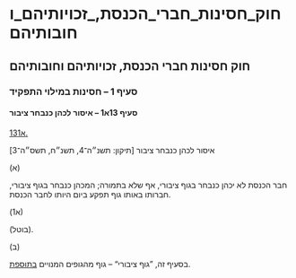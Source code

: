 # חוק_חסינות_חברי_הכנסת,_זכויותיהם_וחובותיהם

## חוק חסינות חברי הכנסת, זכויותיהם וחובותיהם

### סעיף 1 – חסינות במילוי התפקיד

#### סעיף 13א1 – איסור לכהן כנבחר ציבור

[13א1.](https://he.wikisource.org/wiki/חוק_חסינות_חברי_הכנסת,_זכויותיהם_וחובותיהם#s_yp_13_1)

איסור לכהן כנבחר ציבור [תיקון: תשנ״ה־4, תשנ״ח, תשס״ה־3]

(א)

חבר הכנסת לא יכהן כנבחר בגוף ציבורי, אף שלא בתמורה; המכהן כנבחר בגוף ציבורי, חברותו באותו גוף תפקע ביום היותו לחבר הכנסת.

(א1)

(בוטל).

(ב)

בסעיף זה, ”גוף ציבורי“ – גוף מהגופים המנויים [בתוספת](https://he.wikisource.org/wiki/חוק_חסינות_חברי_הכנסת,_זכויותיהם_וחובותיהם#twspt).